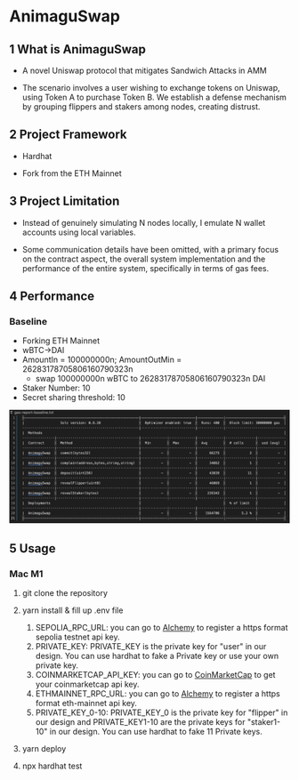 # AnimaguSwap
## 1 What is AnimaguSwap
- A novel Uniswap protocol that mitigates Sandwich Attacks in AMM 

- The scenario involves a user wishing to exchange tokens on Uniswap, using Token A to purchase Token B. We establish a defense mechanism by grouping flippers and stakers among nodes, creating distrust.
## 2 Project Framework
- Hardhat 

- Fork from the ETH Mainnet

## 3 Project Limitation
- Instead of genuinely simulating N nodes locally, I emulate N wallet accounts using local variables.

- Some communication details have been omitted, with a primary focus on the contract aspect, the overall system implementation and the performance of the entire system, specifically in terms of gas fees.
## 4 Performance

### Baseline

- Forking ETH Mainnet
- wBTC->DAI
- AmountIn = 100000000n; AmountOutMin = 26283178705806160790323n
  - swap 100000000n wBTC to 26283178705806160790323n DAI
- Staker Number: 10
- Secret sharing  threshold: 10

![baseline](img/baseline.png)

## 5 Usage
### Mac M1
1. git clone the repository
2. yarn install & fill up .env file
   1. SEPOLIA_RPC_URL: you can go to [Alchemy](https://www.alchemy.com/) to register a https format sepolia testnet api key.
   2. PRIVATE_KEY: PRIVATE_KEY is the private key for "user" in our design. You can use hardhat to fake a Private key or use your own private key.
   3. COINMARKETCAP_API_KEY: you can go to [CoinMarketCap](https://coinmarketcap.com/api/) to get your coinmarketcap api key.
   4. ETHMAINNET_RPC_URL:  you can go to [Alchemy](https://www.alchemy.com/) to register a https format eth-mainnet api key.
   5. PRIVATE_KEY_0-10: PRIVATE_KEY_0 is the private key for "flipper" in our design and PRIVATE_KEY1-10 are the private keys for "staker1-10" in our design. You can use hardhat to fake 11 Private keys.

3. yarn deploy
4. npx hardhat test

